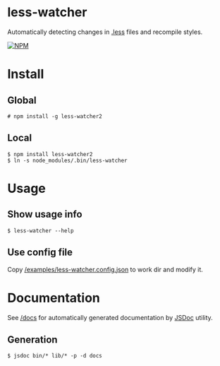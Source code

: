 less-watcher
============

Automatically detecting changes in [.less](http://lesscss.org/) files and recompile styles.

[![NPM](https://nodei.co/npm/less-watcher2.png)](https://nodei.co/npm/less-watcher2/)

Install
=======

Global
------

    # npm install -g less-watcher2

Local
-----

    $ npm install less-watcher2
    $ ln -s node_modules/.bin/less-watcher

Usage
=====

Show usage info
---------------

    $ less-watcher --help

Use config file
---------------

Copy [/examples/less-watcher.config.json](./examples/less-watcher.config.json) to work dir and modify it.

Documentation
=============

See [/docs](./docs/) for automatically generated documentation by [JSDoc](http://usejsdoc.org/) utility.

Generation
----------

    $ jsdoc bin/* lib/* -p -d docs
